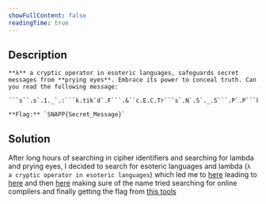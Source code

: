 ```yaml
---
showFullContent: false
readingTime: true
---
```


## Description

`````
**λ** a cryptic operator in esoteric languages, safeguards secret messages from **prying eyes**. Embrace its power to conceal truth. Can you read the following message:

```s``.s`.1._`.:```k.tik`d`.F```.&``c.E.C.Tr```s`.N`.S`._.S```.P`.P```k.Ad._._i`.e`.h`.tk

**Flag:** `SNAPP{Secret_Message}`
`````

## Solution

After long hours of searching in cipher identifiers and searching for lambda and prying eyes, I decided to search for esoteric languages and lambda (`λ a cryptic operator in esoteric languages`) which led me to [here](https://en.wikipedia.org/wiki/Esoteric_programming_language) leading to [here](https://en.wikipedia.org/wiki/Unlambda) and then [here](https://esolangs.org/wiki/Unlambda) making sure of the name tried searching for online compilers and finally getting the flag from [this tools](https://www.tutorialspoint.com/execute_unlambda_online.php)